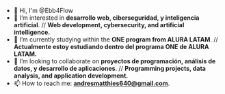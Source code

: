 - 👋 Hi, I'm @Ebb4Flow
- 👀 I’m interested in **desarrollo web, ciberseguridad, y inteligencia artificial**. // **Web development, cybersecurity, and artificial intelligence.**
- 🌱 I’m currently studying within the **ONE program from ALURA LATAM**. // **Actualmente estoy estudiando dentro del programa ONE de ALURA LATAM.**
- 💞️ I’m looking to collaborate on **proyectos de programación, análisis de datos, y desarrollo de aplicaciones**. // **Programming projects, data analysis, and application development.**
- 📫 How to reach me: **andresmatthies640@gmail.com**.

<!---
Ebb4Flow/Ebb4Flow is a ✨ special ✨ repository because its `README.md` (this file) appears on your GitHub profile.
You can click the Preview link to take a look at your changes.
--->
